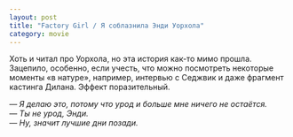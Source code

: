 ```yaml
---
layout: post
title: "Factory Girl / Я соблазнила Энди Уорхола"
category: movie
---
```

Хоть и читал про Уорхола, но эта история как-то мимо прошла. Зацепило, особенно, если учесть, что можно посмотреть некоторые моменты «в натуре», например, интервью с Седжвик и даже фрагмент кастинга Дилана. Эффект поразительный.

*— Я делаю это, потому что урод и больше мне ничего не остаётся.<br/>
— Ты не урод, Энди.<br/>
— Ну, значит лучшие дни позади.*
